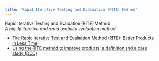 ```yaml
---
title: 'Rapid Iterative Testing and Evaluation (RITE) Method'
---
```


Rapid Iterative Testing and Evaluation (RITE) Method  
_A highly iterative and rapid usability evaluation method._

*   [The Rapid Iterative Test and Evaluation Method (RITE): Better Products in Less Time](http://faculty.washington.edu/ajko/teaching/info461/media/Medlock2005RITE.pdf)  
*   [Using the RITE method to improve products; a definition and a case study (DOC)](http://www.microsoft.com/usability/Playtest/Publications/Using%20the%20RITE%20Method%20to%20improve%20products.doc;%20a%20definition%20and%20a%20case%20study.doc)  
